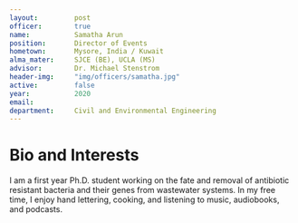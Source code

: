 ```yaml
---
layout:     	post
officer: 		true
name:      		Samatha Arun
position: 		Director of Events
hometown: 		Mysore, India / Kuwait
alma_mater: 	SJCE (BE), UCLA (MS)
advisor: 		Dr. Michael Stenstrom
header-img: 	"img/officers/samatha.jpg"
active: 		false
year:  			2020
email: 			
department: 	Civil and Environmental Engineering
---
```


# Bio and Interests
I am a first year Ph.D. student working on the fate and removal of antibiotic resistant bacteria and their genes from wastewater systems. 
In my free time, I enjoy hand lettering, cooking, and listening to music, audiobooks, and podcasts.

